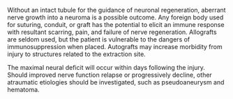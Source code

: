 Without an intact tubule for the guidance of neuronal regeneration, aberrant nerve growth into a neuroma is a possible outcome. Any foreign body used for suturing, conduit, or graft has the potential to elicit an immune response with resultant scarring, pain, and failure of nerve regeneration. Allografts are seldom used, but the patient is vulnerable to the dangers of immunosuppression when placed. Autografts may increase morbidity from injury to structures related to the extraction site.

The maximal neural deficit will occur within days following the injury. Should improved nerve function relapse or progressively decline, other atraumatic etiologies should be investigated, such as pseudoaneurysm and hematoma.